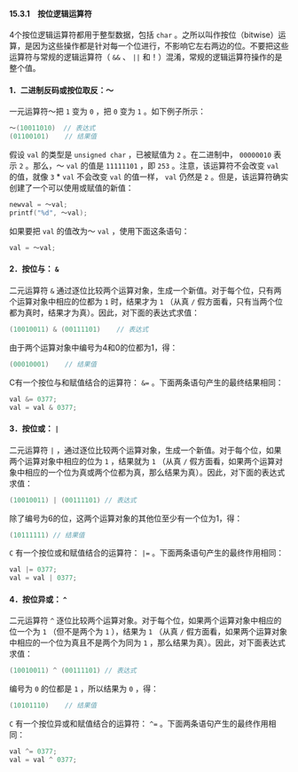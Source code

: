#### 15.3.1　按位逻辑运算符

4个按位逻辑运算符都用于整型数据，包括 `char` 。之所以叫作按位（bitwise）运算，是因为这些操作都是针对每一个位进行，不影响它左右两边的位。不要把这些运算符与常规的逻辑运算符（ `&&` 、 `||` 和！）混淆，常规的逻辑运算符操作的是整个值。

#### 1．二进制反码或按位取反：～

一元运算符～把 `1` 变为 `0` ，把 `0` 变为 `1` 。如下例子所示：

```c
～(10011010)  // 表达式
(01100101)    // 结果值
```

假设 `val` 的类型是 `unsigned char` ，已被赋值为 `2` 。在二进制中， `00000010` 表示 `2` 。那么，～ `val` 的值是 `11111101` ，即 `253` 。注意，该运算符不会改变 `val` 的值，就像 `3`  *  `val` 不会改变 `val` 的值一样， `val` 仍然是 `2` 。但是，该运算符确实创建了一个可以使用或赋值的新值：

```c
newval = ～val;
printf("%d", ～val);
```

如果要把 `val` 的值改为～ `val` ，使用下面这条语句：

```c
val = ～val;
```

#### 2．按位与： `&` 

二元运算符 `&` 通过逐位比较两个运算对象，生成一个新值。对于每个位，只有两个运算对象中相应的位都为 `1` 时，结果才为 `1` （从真 `/` 假方面看，只有当两个位都为真时，结果才为真）。因此，对下面的表达式求值：

```c
(10010011) & (00111101)    // 表达式
```

由于两个运算对象中编号为4和0的位都为1，得：

```c
(00010001)    // 结果值
```

C有一个按位与和赋值结合的运算符： `&=` 。下面两条语句产生的最终结果相同：

```c
val &= 0377;
val = val & 0377;
```

#### 3．按位或： `|` 

二元运算符 `|` ，通过逐位比较两个运算对象，生成一个新值。对于每个位，如果两个运算对象中相应的位为 `1` ，结果就为 `1` （从真 `/` 假方面看，如果两个运算对象中相应的一个位为真或两个位都为真，那么结果为真）。因此，对下面的表达式求值：

```c
(10010011) | (00111101) // 表达式
```

除了编号为6的位，这两个运算对象的其他位至少有一个位为1，得：

```c
(10111111) // 结果值
```

`C` 有一个按位或和赋值结合的运算符： `|=` 。下面两条语句产生的最终作用相同：

```c
val |= 0377;
val = val | 0377;
```

#### 4．按位异或： `^` 

二元运算符 `^` 逐位比较两个运算对象。对于每个位，如果两个运算对象中相应的位一个为 `1` （但不是两个为 `1` ），结果为 `1` （从真 `/` 假方面看，如果两个运算对象中相应的一个位为真且不是两个为同为 `1` ，那么结果为真）。因此，对下面表达式求值：

```c
(10010011) ^ (00111101) // 表达式
```

编号为 `0` 的位都是 `1` ，所以结果为 `0` ，得：

```c
(10101110)    // 结果值
```

`C` 有一个按位异或和赋值结合的运算符： `^=` 。下面两条语句产生的最终作用相同：

```c
val ^= 0377;
val = val ^ 0377;
```

